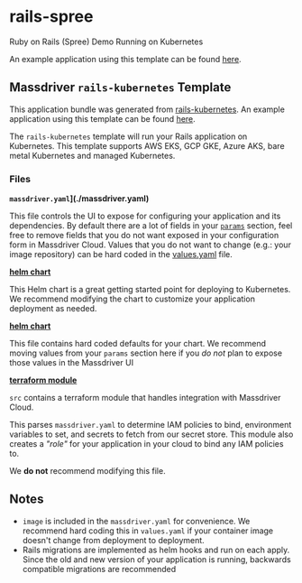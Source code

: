 # rails-spree

Ruby on Rails (Spree) Demo Running on Kubernetes

An example application using this template can be found [here](https://github.com/massdriver-cloud/application-examples/tree/main/k8s/phoenix-chat-example).

## Massdriver `rails-kubernetes` Template

This application bundle was generated from [rails-kubernetes](https://github.com/massdriver-cloud/application-templates/tree/main/rails-kubernetes). An example application using this template can be found [here](https://github.com/massdriver-cloud/application-examples/tree/main/k8s/rails-spree).

The `rails-kubernetes` template will run your Rails application on Kubernetes. This template supports AWS EKS, GCP GKE, Azure AKS, bare metal Kubernetes and managed Kubernetes.

### Files

**`massdriver.yaml`](./massdriver.yaml)**

This file controls the UI to expose for configuring your application and its dependencies. By default there are a lot of fields in your [`params`](https://docs.massdriver.cloud/bundles/configuration#bundle-params) section, feel free to remove fields that you do not want exposed in your configuration form in Massdriver Cloud. Values that you do not want to change (e.g.: your image repository) can be hard coded in the [values.yaml](./src/chart/values.yaml) file.

**[helm chart](./src/chart)**

This Helm chart is a great getting started point for deploying to Kubernetes. We recommend modifying the chart to customize your application deployment as needed.

**[helm chart](./src/chart/values.yaml)**

This file contains hard coded defaults for your chart. We recommend moving values from your `params` section here if you _do not_ plan to expose those values in the Massdriver UI

**[terraform module](./src)**

`src` contains a terraform module that handles integration with Massdriver Cloud.

This parses `massdriver.yaml` to determine IAM policies to bind, environment variables to set, and secrets to fetch from our secret store. This module also creates a _"role"_ for your application in your cloud to bind any IAM policies to.

We **do not** recommend modifying this file.

## Notes

* `image` is included in the `massdriver.yaml` for convenience. We recommend hard coding this in `values.yaml` if your container image doesn't change from deployment to deployment.
* Rails migrations are implemented as helm hooks and run on each apply. Since the old and new version of your application is running, backwards compatible migrations are recommended
